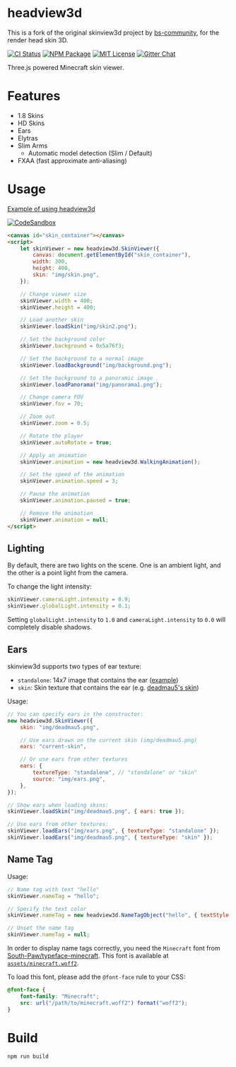 # headview3d

This is a fork of the original skinview3d project by [bs-community](https://github.com/bs-community/skinview3d), for the render head skin 3D.

[![CI Status](https://img.shields.io/github/actions/workflow/status/bs-community/skinview3d/ci.yaml?branch=master&label=CI&logo=github&style=flat-square)](https://github.com/bs-community/skinview3d/actions?query=workflow:CI)
[![NPM Package](https://img.shields.io/npm/v/skinview3d.svg?style=flat-square)](https://www.npmjs.com/package/skinview3d)
[![MIT License](https://img.shields.io/badge/license-MIT-yellowgreen.svg?style=flat-square)](https://github.com/bs-community/skinview3d/blob/master/LICENSE)
[![Gitter Chat](https://img.shields.io/gitter/room/TechnologyAdvice/Stardust.svg?style=flat-square)](https://gitter.im/skinview3d/Lobby)

Three.js powered Minecraft skin viewer.

# Features

- 1.8 Skins
- HD Skins
- Ears
- Elytras
- Slim Arms
  - Automatic model detection (Slim / Default)
- FXAA (fast approximate anti-aliasing)

# Usage

[Example of using headview3d](https://smcodesp.github.io/headview3d/)

[![CodeSandbox](https://img.shields.io/badge/Codesandbox-040404?style=for-the-badge&logo=codesandbox&logoColor=DBDBDB)](https://codesandbox.io/p/sandbox/headview3d-template-9ck47g)

```html
<canvas id="skin_container"></canvas>
<script>
	let skinViewer = new headview3d.SkinViewer({
		canvas: document.getElementById("skin_container"),
		width: 300,
		height: 400,
		skin: "img/skin.png",
	});

	// Change viewer size
	skinViewer.width = 400;
	skinViewer.height = 400;

	// Load another skin
	skinViewer.loadSkin("img/skin2.png");

	// Set the background color
	skinViewer.background = 0x5a76f3;

	// Set the background to a normal image
	skinViewer.loadBackground("img/background.png");

	// Set the background to a panoramic image
	skinViewer.loadPanorama("img/panorama1.png");

	// Change camera FOV
	skinViewer.fov = 70;

	// Zoom out
	skinViewer.zoom = 0.5;

	// Rotate the player
	skinViewer.autoRotate = true;

	// Apply an animation
	skinViewer.animation = new headview3d.WalkingAnimation();

	// Set the speed of the animation
	skinViewer.animation.speed = 3;

	// Pause the animation
	skinViewer.animation.paused = true;

	// Remove the animation
	skinViewer.animation = null;
</script>
```

## Lighting

By default, there are two lights on the scene. One is an ambient light, and the other is a point light from the camera.

To change the light intensity:

```js
skinViewer.cameraLight.intensity = 0.9;
skinViewer.globalLight.intensity = 0.1;
```

Setting `globalLight.intensity` to `1.0` and `cameraLight.intensity` to `0.0`
will completely disable shadows.

## Ears

skinview3d supports two types of ear texture:

- `standalone`: 14x7 image that contains the ear ([example](https://github.com/bs-community/skinview3d/blob/master/examples/img/ears.png))
- `skin`: Skin texture that contains the ear (e.g. [deadmau5's skin](https://minecraft.fandom.com/wiki/Easter_eggs#Deadmau5.27s_ears))

Usage:

```js
// You can specify ears in the constructor:
new headview3d.SkinViewer({
	skin: "img/deadmau5.png",

	// Use ears drawn on the current skin (img/deadmau5.png)
	ears: "current-skin",

	// Or use ears from other textures
	ears: {
		textureType: "standalone", // "standalone" or "skin"
		source: "img/ears.png",
	},
});

// Show ears when loading skins:
skinViewer.loadSkin("img/deadmau5.png", { ears: true });

// Use ears from other textures:
skinViewer.loadEars("img/ears.png", { textureType: "standalone" });
skinViewer.loadEars("img/deadmau5.png", { textureType: "skin" });
```

## Name Tag

Usage:

```js
// Name tag with text "hello"
skinViewer.nameTag = "hello";

// Specify the text color
skinViewer.nameTag = new headview3d.NameTagObject("hello", { textStyle: "yellow" });

// Unset the name tag
skinViewer.nameTag = null;
```

In order to display name tags correctly, you need the `Minecraft` font from
[South-Paw/typeface-minecraft](https://github.com/South-Paw/typeface-minecraft).
This font is available at [`assets/minecraft.woff2`](assets/minecraft.woff2).

To load this font, please add the `@font-face` rule to your CSS:

```css
@font-face {
	font-family: "Minecraft";
	src: url("/path/to/minecraft.woff2") format("woff2");
}
```

# Build

`npm run build`
